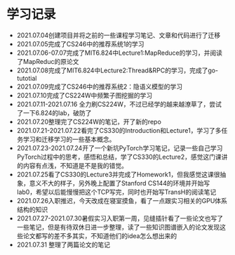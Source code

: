 # 学习记录

- 2021.07.04创建项目并将之前的一些课程学习笔记、文章和代码进行了迁移
- 2021.07.05完成了CS246中的推荐系统1的学习
- 2021.07.06-07.07完成了MIT6.824中Lecture1:MapReduce的学习，并阅读了MapReduc的原论文
- 2021.07.08完成了MIT6.824中Lecture2:Thread&RPC的学习，完成了go-tutotial
- 2021.07.09完成了CS246中的推荐系统2：隐语义模型的学习
- 2021.07.10完成了CS224W中频繁子图挖掘的学习
- 2021.07.11-2021.07.16 全力刷CS224W，不过已经学的越来越潦草了，尝试了一下6.824的lab，破防了
- 2021.07.20整理完了CS224W的笔记，开了新的repo
- 2021.07.21-2021.07.22看完了CS330的Introduction和Lecture1，学习了多任务学习和迁移学习的一些基本概念。
- 2021.07.23-2021.07.24开了一个新坑PyTorch学习笔记，记录一些自己学习PyTorch过程中的思考，感悟和总结，学了CS330的Lecture2，感觉这门课讲的内容有点浅，不知道是不是我的错觉。
- 2021.07.25看了CS330的Lecture3并完成了Homework1，但我感觉这课很抽象，意义不大的样子，另外晚上配置了Stanford CS144的环境并开始写lab0，希望以后能慢慢把这个TCP写完，同时也开始写TransH的阅读笔记
- 2021.07.26入职推迟，今天改成在寝室摸鱼，看了一点跟实习相关的GPU体系结构的知识
- 2021.07.27-2021.07.30暑假实习入职第一周，见缝插针看了一些论文也写了一些笔记，但是有待双休日进一步整理，读了一些知识图谱嵌入的论文发现这些论文都写的差不多其实，不知道他们的idea怎么想出来的
- 2021.07.31 整理了两篇论文的笔记